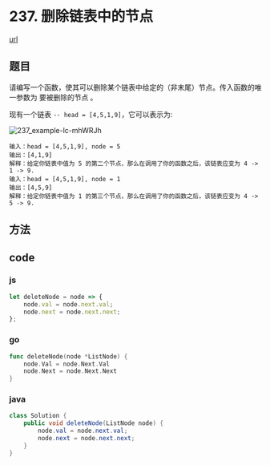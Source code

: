 # 237. 删除链表中的节点

[url](https://leetcode-cn.com/problems/delete-node-in-a-linked-list/)


## 题目

请编写一个函数，使其可以删除某个链表中给定的（非末尾）节点。传入函数的唯一参数为 要被删除的节点 。

现有一个链表 `-- head = [4,5,1,9]`，它可以表示为:

![237_example-lc-mhWRJh](https://cdn.jsdelivr.net/gh/DreamCats/imgs@main/uPic/237_example-lc-mhWRJh.png)

```
输入：head = [4,5,1,9], node = 5
输出：[4,1,9]
解释：给定你链表中值为 5 的第二个节点，那么在调用了你的函数之后，该链表应变为 4 -> 1 -> 9.
输入：head = [4,5,1,9], node = 1
输出：[4,5,9]
解释：给定你链表中值为 1 的第三个节点，那么在调用了你的函数之后，该链表应变为 4 -> 5 -> 9.

```


## 方法



## code

### js

```js
let deleteNode = node => {
    node.val = node.next.val;
    node.next = node.next.next;
};
```

### go

```go
func deleteNode(node *ListNode) {
	node.Val = node.Next.Val
	node.Next = node.Next.Next
}
```

### java

```java
class Solution {
    public void deleteNode(ListNode node) {
        node.val = node.next.val;
        node.next = node.next.next;
    }
}
```

